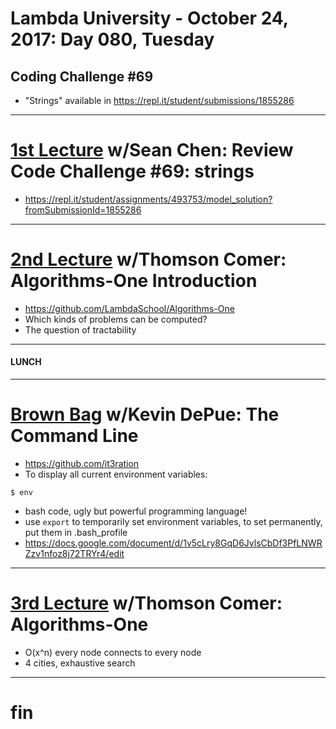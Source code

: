 # Lambda University - October 24, 2017: Day 080, Tuesday
## Coding Challenge #69
- "Strings" available in https://repl.it/student/submissions/1855286
***
# [1st Lecture](https://youtu.be/VC52108omBI) w/Sean Chen: Review Code Challenge #69: strings
- https://repl.it/student/assignments/493753/model_solution?fromSubmissionId=1855286

***
# [2nd Lecture](https://youtu.be/mNhV6-K3f8s) w/Thomson Comer: Algorithms-One Introduction
- https://github.com/LambdaSchool/Algorithms-One
- Which kinds of problems can be computed?
- The question of tractability

***
#### LUNCH
***
# [Brown Bag](VIDEO_RECORDED_NOT_POSTED) w/Kevin DePue: The Command Line
- https://github.com/it3ration
- To display all current environment variables:
```console
$ env
```

- bash code, ugly but powerful programming language!
- use `export` to temporarily set environment variables, to set permanently, put them in .bash_profile
- https://docs.google.com/document/d/1v5cLry8GqD6JvlsCbDf3PfLNWRZzv1nfoz8j72TRYr4/edit

***
# [3rd Lecture](https://youtu.be/sgUiTVtt7lA) w/Thomson Comer: Algorithms-One
- O(x^n) every node connects to every node
- 4 cities, exhaustive search

***
# fin
